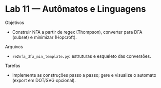 # Lab 11 — Autômatos e Linguagens

Objetivos
- Construir NFA a partir de regex (Thompson), converter para DFA (subset) e minimizar (Hopcroft).

Arquivos
- `re2nfa_dfa_min_template.py`: estruturas e esqueleto das conversões.

Tarefas
- Implemente as construções passo a passo; gere e visualize o automato (export em DOT/SVG opcional).

